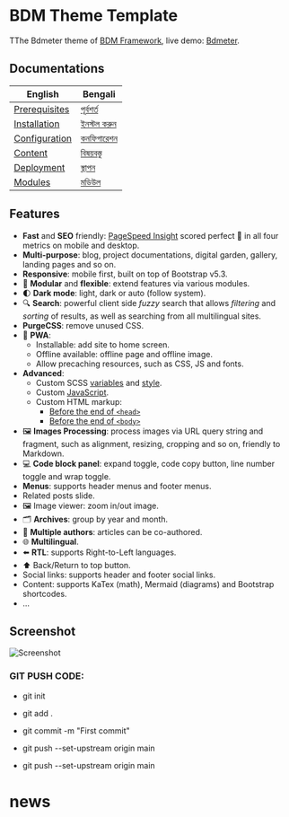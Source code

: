 # BDM Theme Template

TThe Bdmeter theme of [BDM Framework](https://news.bdmeter.info), live demo: [Bdmeter](https://news.bdmeter.info).

## Documentations

| English | Bengali |
| ------- | -------- |
| [Prerequisites](https://hbstack.dev/en/docs/getting-started/prerequisites/) | [পূর্বশর্ত](https://hbstack.dev/zh-hans/docs/getting-started/prerequisites/) |
| [Installation](https://hbstack.dev/en/docs/getting-started/installation/) | [ইনস্টল করুন](https://hbstack.dev/zh-hans/docs/getting-started/installation/) |
| [Configuration](https://hbstack.dev/en/docs/configuration/) | [কনফিগারেশন](https://hbstack.dev/zh-hans/docs/configuration/) |
| [Content](https://hbstack.dev/en/docs/content/) | [বিষয়বস্তু](https://hbstack.dev/zh-hans/docs/content/) |
| [Deployment](https://hbstack.dev/en/docs/deployment/) | [স্থাপন](https://hbstack.dev/zh-hans/docs/deployment/) |
| [Modules](https://hbstack.dev/en/docs/modules/) | [মডিউল](https://hbstack.dev/zh-hans/docs/modules/) |

## Features

- **Fast** and **SEO** friendly: [PageSpeed Insight](https://pagespeed.web.dev/analysis?url=https://theme.hbstack.dev/en/) scored perfect :100: in all four metrics on mobile and desktop.
- **Multi-purpose**: blog, project documentations, digital garden, gallery, landing pages and so on.
- **Responsive**: mobile first, built on top of Bootstrap v5.3.
- :ice_cube: **Modular** and **flexible**: extend features via various modules.
- :first_quarter_moon: **Dark mode**: light, dark or auto (follow system).
- :mag: **Search**: powerful client side *fuzzy* search that allows *filtering* and *sorting* of results, as well as searching from all multilingual sites.
- **PurgeCSS**: remove unused CSS.
- :rocket: **PWA**:
  - Installable: add site to home screen.
  - Offline available: offline page and offline image.
  - Allow precaching resources, such as CSS, JS and fonts.
- **Advanced**:
  - Custom SCSS [variables](https://github.com/ronibd0/bdmeter.info/blob/main/assets/hb/modules/custom/scss/variables.tmpl.scss) and [style](https://github.com/ronibd0/bdmeter.info/blob/main/assets/hb/modules/custom/scss/index.scss).
  - Custom [JavaScript](https://github.com/ronibd0/bdmeter.info/blob/main/assets/hb/modules/custom/js/index.ts).
  - Custom HTML markup:
    - [Before the end of `<head>`](https://github.com/ronibd0/bdmeter.info/blob/main/layouts/partials/hugopress/modules/hb-custom/hooks/head-end.html)
    - [Before the end of `<body>`](https://github.com/ronibd0/bdmeter.info/blob/main/layouts/partials/hugopress/modules/hb-custom/hooks/body-end.html)
- :framed_picture: **Images Processing**: process images via URL query string and fragment, such as alignment, resizing, cropping and so on, friendly to Markdown.
- :computer: **Code block panel**: expand toggle, code copy button, line number toggle and wrap toggle.
- **Menus**: supports header menus and footer menus.
- Related posts slide.
- :framed_picture: Image viewer: zoom in/out image.
- :card_index_dividers:	**Archives**: group by year and month.
- :memo: **Multiple authors**: articles can be co-authored.
- :globe_with_meridians: **Multilingual**.
- :arrow_left: **RTL**: supports Right-to-Left languages.
- :arrow_up: Back/Return to top button.
- Social links: supports header and footer social links.
- Content: supports KaTex (math), Mermaid (diagrams) and Bootstrap shortcodes.
- ...

## Screenshot

![Screenshot](https://raw.githubusercontent.com/hbstack/theme/main/images/screenshot.png)


### GIT PUSH CODE:

- git init

- git add .

- git commit -m "First commit"

- git push --set-upstream origin main

- git push --set-upstream origin main
# news
